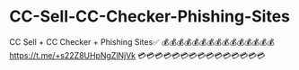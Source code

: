 # CC-Sell-CC-Checker-Phishing-Sites
CC Sell + CC Checker + Phishing Sites✅
💰💰💰💰💰💰💰💰💰💰💰💰💰💰💰
https://t.me/+s22Z8UHpNgZlNjVk
💳💳💳💳💳💳💳💳💳💳💳💳💳💳💳
